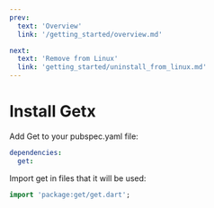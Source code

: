 ```yaml
---
prev:
  text: 'Overview'
  link: '/getting_started/overview.md'

next:
  text: 'Remove from Linux'
  link: 'getting_started/uninstall_from_linux.md'
---
```


# Install Getx

Add Get to your pubspec.yaml file:

```yaml
dependencies:
  get:
```

Import get in files that it will be used:

```dart
import 'package:get/get.dart';
```
